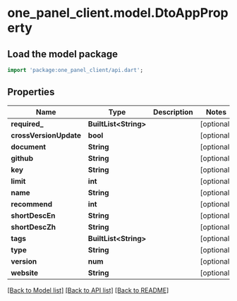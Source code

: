 # one_panel_client.model.DtoAppProperty

## Load the model package
```dart
import 'package:one_panel_client/api.dart';
```

## Properties
Name | Type | Description | Notes
------------ | ------------- | ------------- | -------------
**required_** | **BuiltList&lt;String&gt;** |  | [optional] 
**crossVersionUpdate** | **bool** |  | [optional] 
**document** | **String** |  | [optional] 
**github** | **String** |  | [optional] 
**key** | **String** |  | [optional] 
**limit** | **int** |  | [optional] 
**name** | **String** |  | [optional] 
**recommend** | **int** |  | [optional] 
**shortDescEn** | **String** |  | [optional] 
**shortDescZh** | **String** |  | [optional] 
**tags** | **BuiltList&lt;String&gt;** |  | [optional] 
**type** | **String** |  | [optional] 
**version** | **num** |  | [optional] 
**website** | **String** |  | [optional] 

[[Back to Model list]](../README.md#documentation-for-models) [[Back to API list]](../README.md#documentation-for-api-endpoints) [[Back to README]](../README.md)


